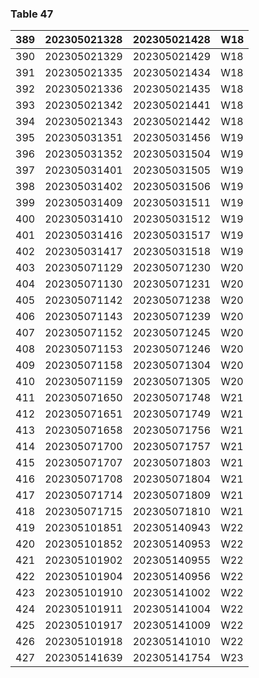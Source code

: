 <a name="table-47"></a>
### Table 47

| 389 | 202305021328 | 202305021428 | W18 |
| --- | --- | --- | --- |
| 390 | 202305021329 | 202305021429 | W18 |
| 391 | 202305021335 | 202305021434 | W18 |
| 392 | 202305021336 | 202305021435 | W18 |
| 393 | 202305021342 | 202305021441 | W18 |
| 394 | 202305021343 | 202305021442 | W18 |
| 395 | 202305031351 | 202305031456 | W19 |
| 396 | 202305031352 | 202305031504 | W19 |
| 397 | 202305031401 | 202305031505 | W19 |
| 398 | 202305031402 | 202305031506 | W19 |
| 399 | 202305031409 | 202305031511 | W19 |
| 400 | 202305031410 | 202305031512 | W19 |
| 401 | 202305031416 | 202305031517 | W19 |
| 402 | 202305031417 | 202305031518 | W19 |
| 403 | 202305071129 | 202305071230 | W20 |
| 404 | 202305071130 | 202305071231 | W20 |
| 405 | 202305071142 | 202305071238 | W20 |
| 406 | 202305071143 | 202305071239 | W20 |
| 407 | 202305071152 | 202305071245 | W20 |
| 408 | 202305071153 | 202305071246 | W20 |
| 409 | 202305071158 | 202305071304 | W20 |
| 410 | 202305071159 | 202305071305 | W20 |
| 411 | 202305071650 | 202305071748 | W21 |
| 412 | 202305071651 | 202305071749 | W21 |
| 413 | 202305071658 | 202305071756 | W21 |
| 414 | 202305071700 | 202305071757 | W21 |
| 415 | 202305071707 | 202305071803 | W21 |
| 416 | 202305071708 | 202305071804 | W21 |
| 417 | 202305071714 | 202305071809 | W21 |
| 418 | 202305071715 | 202305071810 | W21 |
| 419 | 202305101851 | 202305140943 | W22 |
| 420 | 202305101852 | 202305140953 | W22 |
| 421 | 202305101902 | 202305140955 | W22 |
| 422 | 202305101904 | 202305140956 | W22 |
| 423 | 202305101910 | 202305141002 | W22 |
| 424 | 202305101911 | 202305141004 | W22 |
| 425 | 202305101917 | 202305141009 | W22 |
| 426 | 202305101918 | 202305141010 | W22 |
| 427 | 202305141639 | 202305141754 | W23 |